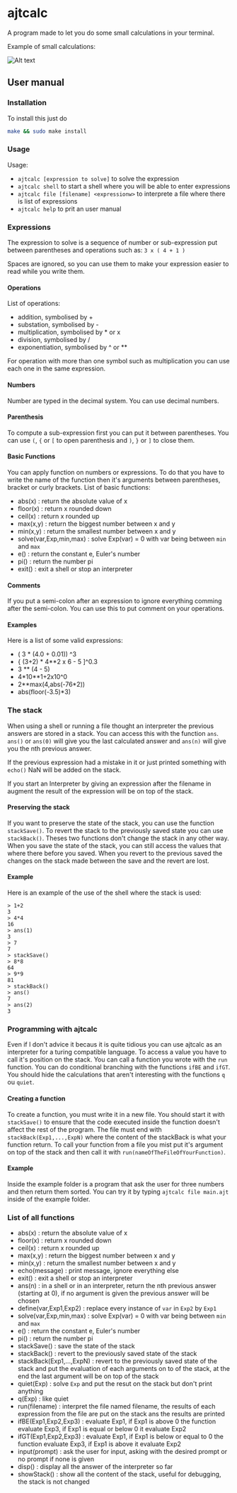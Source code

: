 ﻿# ajtcalc

A program made to let you do some small calculations in your terminal.

Example of small calculations:

![Alt text](https://i.imgur.com/22gJfoj.png "Some simple math.")

## User manual

### Installation
To install this just do
```bash
make && sudo make install
```

### Usage

Usage: 
* `ajtcalc [expression to solve]` to solve the expression
* `ajtcalc shell` to start a shell where you will be able to enter expressions
* `ajtcalc file [filename] <expressionw>` to interprete a file where there is list of expressions
* `ajtcalc help` to prit an user manual


### Expressions

The expression to solve is a sequence of number or sub-expression put between parentheses and operations such as: `3 x ( 4 + 1 )`

Spaces are ignored, so you can use them to make your expression easier to read while you write them.

#### Operations

List of operations:
* addition, symbolised by +
* substation, symbolised by -
* multiplication, symbolised by \* or x
* division, symbolised by /
* exponentiation, symbolised by ^ or \*\*

For operation with more than one symbol such as multiplication you can use each one in the same expression.

#### Numbers

Number are typed in the decimal system. You can use decimal numbers.

#### Parenthesis

To compute a sub-expression first you can put it between parentheses. You can use `(`, `{` or `[` to open parenthesis and `)`, `}` or `]` to close them.

#### Basic Functions

You can apply function on numbers or expressions.
To do that you have to write the name of the function then it's arguments between parentheses, bracket or curly brackets.
List of basic functions:
* abs(x) : return the absolute value of x
* floor(x) : return x rounded down
* ceil(x) : return x rounded up
* max(x,y) : return the biggest number between x and y
* min(x,y) : return the smallest number between x and y
* solve(var,Exp,min,max) : solve Exp(var) = 0 with var being between `min` and `max`
* e() : return the constant e, Euler's number
* pi() : return the number pi
* exit() : exit a shell or stop an interpreter

#### Comments

If you put a semi-colon after an expression to ignore everything comming after the semi-colon. You can use this to put comment on your operations.

#### Examples

Here is a list of some valid expressions:
* ( 3 * (4.0 + 0.01)) ^3
* { (3+2) * 4\*\*2 x 6 - 5 ]^0.3
* 3 \*\* (4 - 5)
* 4\*10\*\*1+2x10^0
* 2\*\*max(4,abs(-76\*2))
* abs(floor(-3.5)\*3)

### The stack

When using a shell or running a file thought an interpreter the previous answers are stored in a stack. You can access this with the function `ans`. `ans()` or `ans(0)` will give you the last calculated answer and `ans(n)` will give you the nth previous answer.

If the previous expression had a mistake in it or just printed something with `echo()` NaN will be added on the stack.

If you start an Interpreter by giving an expression after the filename in augment the result of the expression will be on top of the stack.

#### Preserving the stack

If you want to preserve the state of the stack, you can use the function `stackSave()`. To revert the stack to the previously saved state you can use `stackBack()`. Theses two functions don't change the stack in any other way. When you save the state of the stack, you can still access the values that where there before you saved. When you revert to the previous saved the changes on the stack made between the save and the revert are lost.

#### Example

Here is an example of the use of the shell where the stack is used:

```
> 1+2
3
> 4*4
16
> ans(1)
3
> 7
7
> stackSave()
> 8*8
64
> 9*9
81
> stackBack()
> ans()
7
> ans(2)
3
```

### Programming with ajtcalc

Even if I don't advice it becaus it is quite tidious you can use ajtcalc as an interpreter for a turing compatible language. To access a value you have to call it's position on the stack. You can call a function you wrote with the `run` function. You can do conditional branching with the functions `ifBE` and `ifGT`. You should hide the calculations that aren't interesting with the functions `q` ou `quiet`.

#### Creating a function

To create a function, you must write it in a new file. You should start it with `stackSave()` to ensure that the code executed inside the function doesn't affect the rest of the program. The file must end with `stackBack(Exp1,...,ExpN)` where the content of the stackBack is what your function return. To call your function from a file you mist put it's argument on top of the stack and then call it with `run(nameOfTheFileOfYourFunction)`.

#### Example

Inside the example folder is a program that ask the user for three numbers and then return them sorted. You can try it by typing `ajtcalc file main.ajt` inside of the example folder.

### List of all functions

* abs(x) : return the absolute value of x
* floor(x) : return x rounded down
* ceil(x) : return x rounded up
* max(x,y) : return the biggest number between x and y
* min(x,y) : return the smallest number between x and y
* echo(message) : print message, ignore everything else
* exit() : exit a shell or stop an interpreter
* ans(n) : in a shell or in an interpreter, return the nth previous answer (starting at 0), if no argument is given the previous answer will be chosen
* define(var,Exp1,Exp2) : replace every instance of `var` in `Exp2` by `Exp1`
* solve(var,Exp,min,max) : solve Exp(var) = 0 with var being between `min` and `max`
* e() : return the constant e, Euler's number
* pi() : return the number pi
* stackSave() : save the state of the stack
* stackBack() : revert to the previously saved state of the stack
* stackBack(Exp1,...,ExpN) : revert to the previously saved state of the stack and put the evaluation of each arguments on to of the stack, at the end the last argument will be on top of the stack
* quiet(Exp) : solve `Exp` and put the resut on the stack but don't print anything
* q(Exp) : like quiet
* run(filename) : interpret the file named filename, the results of each expression from the file are put on the stack ans the results are printed
* ifBE(Exp1,Exp2,Exp3) : evaluate Exp1, if Exp1 is above 0 the function evaluate Exp3, if Exp1 is equal or below 0 it evaluate Exp2
* ifGT(Exp1,Exp2,Exp3) : evaluate Exp1, if Exp1 is below or equal to 0 the function evaluate Exp3, if Exp1 is above it evaluate Exp2
* input(prompt) : ask the user for input, asking with the desired prompt or no prompt if none is given
* disp() : display all the answer of the interpreter so far
* showStack() : show all the content of the stack, useful for debugging, the stack is not changed

